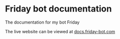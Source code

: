 # Friday bot documentation

The documentation for my bot Friday

The live website can be viewed at [docs.friday-bot.com](https://docs.friday-bot.com)